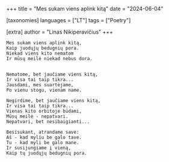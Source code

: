 +++
title = "Mes sukam viens aplink kitą"
date = "2024-06-04"

[taxonomies]
languages = ["LT"]
tags = ["Poetry"]

[extra]
author = "Linas Nikiperavičius"
+++
```
Mes sukam viens aplink kitą,
Kaip juodųjų bedugnių pora.
Niekad viens kito nematom
Ir mūsų meilė niekad nebus dora.
```
<!-- more -->
```

Nematome, bet jaučiame viens kitą,
Ir visa tai taip tikra...
Jausdami, mes suartėjame,
Po vienu stogu, vienam name.

Negirdime, bet jaučiame viens kitą,
Ir visa tai taip tikra...
Vienas kito orbitoje būdami,
Mūsų meilė - nepatvari.
Nepatvari, bet nesibaigianti...

Besisukant, atrandame save:
Aš - kad myliu be galo tave.
Tu - kad myli be galo mane.
Ir susijungiame į vieną,
Kaip tų juodųjų bedugnių pora.
```
